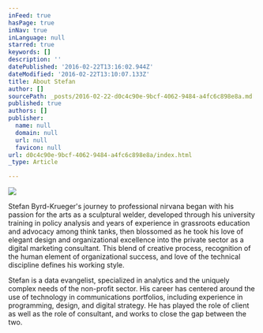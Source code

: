 ```yaml
---
inFeed: true
hasPage: true
inNav: true
inLanguage: null
starred: true
keywords: []
description: ''
datePublished: '2016-02-22T13:16:02.944Z'
dateModified: '2016-02-22T13:10:07.133Z'
title: About Stefan
author: []
sourcePath: _posts/2016-02-22-d0c4c90e-9bcf-4062-9484-a4fc6c898e8a.md
published: true
authors: []
publisher:
  name: null
  domain: null
  url: null
  favicon: null
url: d0c4c90e-9bcf-4062-9484-a4fc6c898e8a/index.html
_type: Article

---
```

![](https://the-grid-user-content.s3-us-west-2.amazonaws.com/c5778b59-6f05-4210-bab4-079cfdf2ba76.jpg)

Stefan Byrd-Krueger's journey to professional nirvana began with his passion for the arts as a sculptural welder, developed through his university training in policy analysis and years of experience in grassroots education and advocacy among think tanks, then blossomed as he took his love of elegant design and organizational excellence into the private sector as a digital marketing consultant. This blend of creative process, recognition of the human element of organizational success, and love of the technical discipline defines his working style.

Stefan is a data evangelist, specialized in analytics and the uniquely complex needs of the non-profit sector. His career has centered around the use of technology in communications portfolios, including experience in programming, design, and digital strategy. He has played the role of client as well as the role of consultant, and works to close the gap between the two.